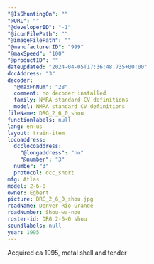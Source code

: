 ```yaml
---
"@IsShuntingOn": ""
"@URL": ""
"@developerID": "-1"
"@iconFilePath": ""
"@imageFilePath": ""
"@manufacturerID": "999"
"@maxSpeed": "100"
"@productID": ""
dateUpdated: "2024-04-05T17:36:48.735+00:00"
dccAddress: "3"
decoder:
  "@maxFnNum": "28"
  comment: no decoder installed
  family: NMRA standard CV definitions
  model: NMRA standard CV definitions
fileName: DRG_2_6_0_shou
functionlabels: null
lang: en-us
layout: train-item
locoaddress:
  dcclocoaddress:
    "@longaddress": "no"
    "@number": "3"
  number: "3"
  protocol: dcc_short
mfg: Atlas
model: 2-6-0
owner: Egbert
picture: DRG_2_6_0_shou.jpg
roadName: Denver Rio Grande
roadNumber: Shou-wa-nou
roster-id: DRG 2-6-0 shou
soundlabels: null
year: 1995
---
```


Acquired ca 1995, metal shell and tender
